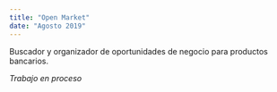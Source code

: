 ```yaml
---
title: "Open Market"
date: "Agosto 2019"
---
```


Buscador y organizador de oportunidades de negocio para productos bancarios.

*Trabajo en proceso*
